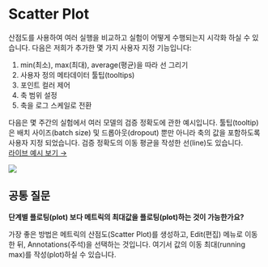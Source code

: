 # Scatter Plot

산점도를 사용하여 여러 실행을 비교하고 실험이 어떻게 수행되는지 시각화 하실 수 있습니다. 다음은 저희가 추가한 몇 가지 사용자 지정 기능입니다:

1. min\(최소\), max\(최대\), average\(평균\)을 따라 선 그리기
2. 사용자 정의 메타데이터 툴팁\(tooltips\)
3. 포인트 컬러 제어
4. 축 범위 설정
5. 축을 로그 스케일로 전환

 다음은 몇 주간의 실험에서 여러 모델의 검증 정확도에 관한 예시입니다. 툴팁\(tooltip\)은 배치 사이즈\(batch size\) 및 드롭아웃\(dropout\) 뿐만 아니라 축의 값을 포함하도록 사용자 지정 되었습니다. 검증 정확도의 이동 평균을 작성한 선\(line\)도 있습니다.  
 [라이브 예시 보기 →](https://app.wandb.ai/l2k2/l2k/reports?view=carey%2FScatter%20Plot)​

![](https://paper-attachments.dropbox.com/s_9D642C56E99751C2C061E55EAAB63359266180D2F6A31D97691B25896D2271FC_1579031258748_image.png)

##  **공통 질문**

**단계별 플로팅\(plot\) 보다 메트릭의 최대값을 플로팅\(plot\)하는 것이 가능한가요?**

가장 좋은 방법은 메트릭의 산점도\(Scatter Plot\)를 생성하고, Edit\(편집\) 메뉴로 이동한 뒤, Annotations\(주석\)을 선택하는 것입니다. 여기서 값의 이동 최대\(running max\)를 작성\(plot\)하실 수 있습니다.

